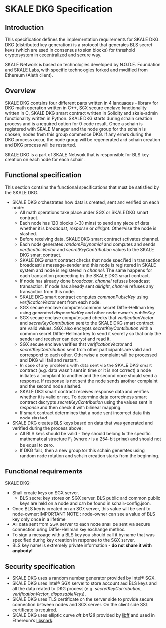 # SKALE DKG Specification

## Introduction

This specification defines the implementation requirements for SKALE DKG. DKG (distributed key generation) is a protocol that generates BLS secret keys (which are used in consensus to sign blocks) for threshold cryptosystem in decentralized and secure way.

SKALE Network is based on technologies developed by N.O.D.E. Foundation and SKALE Labs, with specific technologies forked and modified from Ethereum (Aleth client).

## Overview

SKALE DKG contains four different parts written in 4 languages - library for DKG math operation written in C++, SGX secure enclave functionality written in C, SKALE DKG smart contract written in Solidity and skale-admin functionality written in Python. SKALE DKG starts during schain creation process and is a required option for 0-code result. Once a schain is registered with SKALE Manager and the node group for this schain is chosen, nodes from this group commence DKG. If any errors during the DKG process occur, the node group will be regenerated and schain creation and DKG process will be restarted.

SKALE DKG is a part of SKALE Network that is responsible for BLS key creation on each node for each schain.

## Functional specification

This section contains the functional specifications that must be satisfied by the SKALE DKG.

-   SKALE DKG orchestrates how data is created, sent and verified on each node:
    -   All math operations take place under SGX or SKALE DKG smart contract.
    -   Each node has 120 blocks (~30 mins) to send any piece of data whether it is *broadcast*, *response* or *allright*. Otherwise the node is slashed.
    -   Before receiving data, SKALE DKG smart contract activates channel.
    -   Each node generates *randomPolynomial* and computes and sends *verificationVector* and *secretKeyContribution* values to the SKALE DKG smart contract.
    -   SKALE DKG smart contract checks that node specified in transaction broadcast is message-sender and this node is registered in SKALE system and node is registered in *channel*. The same happens for each transaction proceeding by the SKALE DKG smart contract.
    -   If node has already done *broadcast*, *channel* refuses broadcast transaction. If node has already sent *allright*, *channel* refuses any transaction from this node.
    -   SKALE DKG smart contract computes *commonPublicKey* using *verificationVector* sent from each node.
    -   SGX secure enclave computes common secret Diffie-Hellman key using generated *disposableKey* and other node owner’s *publicKey*.
    -   SGX secure enclave computes and checks that *verificationVector* and *secretKeyContribution* sent to the SKALE DKG smart contract are valid values. SGX also encrypts *secretKeyContribution* with a common secret Diffie-Hellman key to send it secretly so that only the sender and receiver can decrypt and read it. 
    -   SGX secure enclave verifies that *verificationVector* and *secretKeyContribution* sent from other participants are valid and correspond to each other. Otherwise a complaint will be processed and DKG will fail and restart. 
    -   In case of any problems with data sent via the SKALE DKG smart contract (e.g. data wasn’t sent in time or it is not correct) a node initiates a complaint to another and the second node should send a response. If response is not sent the node sends another complaint and the second node slashed.
    -   SKALE DKG smart contract receives response data and verifies whether it is valid or not. To determine data correctness smart contract decrypts *secretKeyContribution* using the values sent in *response* and then check it with bilinear mapping.
    -   If smart contract determines that a node sent incorrect data this node slashed.
-   SKALE DKG creates BLS keys based on data that was generated and verified during the process above:
    -   All BLS keys should be valid - they should belong to the specific mathematical structure F<sub>r</sub> (where *r* is a  254-bit prime) and should not be equal to zero.
    -   If DKG fails, then a new group for this schain generates using random node rotation and schain creation starts from the beginning.

## Functional requirements

SKALE DKG:
-   Shall create keys on SGX server.
    -   BLS secret key stores on SGX server. BLS public and common public keys are held on a node and can be found in schain-config.json.
-   Once BLS key is created on an SGX server, this value will be sent to node-owner:
<note>IMPORTANT NOTE : node-owner can see a value of BLS key only once in a lifetime</note>
-   All data sent from SGX server to each node shall be sent via secure connection using Diffie-Hellman key exchange method.
-   To sign a message with a BLS key you should call it by name that was specified during key creation in response to the SGX server.
-   BLS key name is extremely private information - **do not share it with anybody!**

## Security specification

-   SKALE DKG uses a random number generator provided by Intel® SGX.
-   SKALE DKG uses Intel® SGX server to store account and BLS keys and all the data related to DKG process (e.g. *secretKeyContribution*, *verificationVector*, *disposableKeys*).
-   SKALE DKG uses TLS certificate on the server side to provide secure connection between nodes and SGX server. On the client side SSL certificate is required.
-   SKALE DKG uses elliptic curve *alt_bn128* provided by [libff](https://github.com/scipr-lab/libff) and used in Ethereum’s [libsnark](https://github.com/ethereum/aleth/blob/master/libdevcrypto/LibSnark.h).
